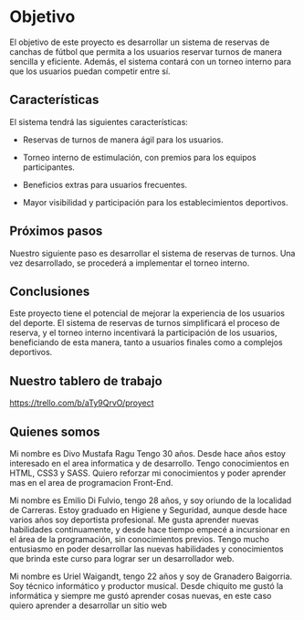 # Objetivo

El objetivo de este proyecto es desarrollar un sistema de reservas de canchas de fútbol que permita a los usuarios reservar turnos de manera sencilla y eficiente. Además, el sistema contará con un torneo interno para que los usuarios puedan competir entre sí.

## Características

El sistema tendrá las siguientes características:

- Reservas de turnos de manera ágil para los usuarios.

- Torneo interno de estimulación, con premios para los equipos participantes. 

- Beneficios extras para usuarios frecuentes.

- Mayor visibilidad y participación para los establecimientos deportivos. 

## Próximos pasos

Nuestro siguiente paso es desarrollar el sistema de reservas de turnos. Una vez desarrollado, se procederá a implementar el torneo interno.

## Conclusiones

Este proyecto tiene el potencial de mejorar la experiencia de los usuarios del deporte. El sistema de reservas de turnos simplificará el proceso de reserva, y el torneo interno incentivará la participación de los usuarios, beneficiando de esta manera, tanto a usuarios finales como a complejos deportivos.

## Nuestro tablero de trabajo 

https://trello.com/b/aTy9QrvO/proyect

## Quienes somos 

Mi nombre es Divo Mustafa Ragu Tengo 30 años. Desde hace años estoy interesado en el area informatica y de desarrollo. Tengo conocimientos en HTML, CSS3 y SASS. Quiero reforzar mi conocimientos y poder aprender mas en el area de programacion Front-End.

Mi nombre es Emilio Di Fulvio, tengo 28 años, y soy oriundo de la localidad de Carreras. Estoy graduado en Higiene y Seguridad, aunque desde hace varios años soy deportista profesional. Me gusta aprender nuevas habilidades continuamente, y desde hace tiempo empecé a incursionar en el área de la programación, sin conocimientos previos. Tengo mucho entusiasmo en poder desarrollar las nuevas habilidades y conocimientos que brinda este curso para lograr ser un desarrollador web.

Mi nombre es Uriel Waigandt, tengo 22 años y soy de Granadero Baigorria. Soy técnico informático y productor musical. Desde chiquito me gustó la informática y siempre me gustó aprender cosas nuevas, en este caso quiero aprender a desarrollar un sitio web
